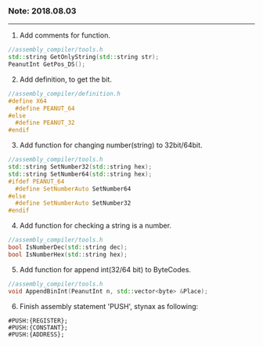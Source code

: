 ### Note: 2018.08.03  
---
1. Add comments for function.  
```c++
//assembly_compiler/tools.h
std::string GetOnlyString(std::string str);
PeanutInt GetPos_DS();
```
2. Add definition, to get the bit.
```c++
//assembly_compiler/definition.h
#define X64
  #define PEANUT_64
#else
  #define PEANUT_32
#endif
```
3. Add function for changing number(string) to 32bit/64bit.
```c++
//assembly_compiler/tools.h
std::string SetNumber32(std::string hex);
std::string SetNumber64(std::string hex);
#ifdef PEANUT_64
  #define SetNumberAuto SetNumber64
#else
  #define SetNumberAuto SetNumber32
#endif
```
4. Add function for checking a string is a number.
```c++
//assembly_compiler/tools.h
bool IsNumberDec(std::string dec);
bool IsNumberHex(std::string hex);
```
5. Add function for append int(32/64 bit) to ByteCodes.
```c++
//assembly_compiler/tools.h
void AppendBinInt(PeanutInt n, std::vector<byte> &Place);
```
6. Finish assembly statement 'PUSH', stynax as following:
```peanut_opcode
#PUSH:{REGISTER};
#PUSH:{CONSTANT};
#PUSH:{ADDRESS};
```


